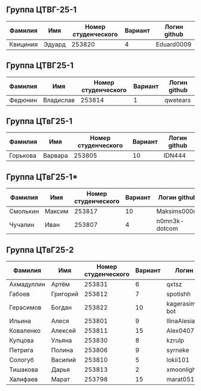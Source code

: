 ## Группа ЦТВГ-25-1
| Фамилия | Имя | Номер студенческого | Вариант | Логин github |
|---------|------|-------------|----|-------|
| Квициния | Эдуард | 253820 | 4 | Eduard0009 |

## Группа ЦТВГ25-1
| Фамилия | Имя | Номер студенческого | Вариант | Логин github |
|---------|------|-------------|----|-------|
| Федюнин | Владислав | 253814 | 1 | qwetears |

## Группа ЦТвГ25-1
| Фамилия | Имя | Номер студенческого | Вариант | Логин github |
|---------|------|-------------|----|-------|
| Горькова | Варвара | 253805 | 10 | IDN444 |

## Группа ЦТвГ25-1*
| Фамилия | Имя | Номер студенческого | Вариант | Логин github |
|---------|------|-------------|----|-------|
| Смолькин | Максим | 253817 | 10 | Maksims000m |
| Чучалин | Иван | 253807 | 4 | n0mn3k-dotcom |

## Группа ЦТвГ25-2
| Фамилия | Имя | Номер студенческого | Вариант | Логин github |
|---------|------|-------------|----|-------|
| Ахмадуллин | Артём | 253831 | 6 | qxtsz |
| Габоев | Григорий | 253812 | 7 | spotishh |
| Герасимов | Богдан | 253822 | 10 | kagerasimov1973-bot |
| Ильина | Алеся | 253801 | 9 | IlinaAlesia |
| Коваленко | Алексей | 253811 | 15 | Alex040704 |
| Купцова | Ульяна | 253830 | 8 | kzrulp |
| Петрига | Полина | 253806 | 9 | syrneke |
| Сологуб | Василий | 253810 | 5 | lokii101 |
| Тишакова | Дарья | 253813 | 2 | xmoonlightx1 |
| Халифаев | Марат | 253798 | 15 | marat05197 |